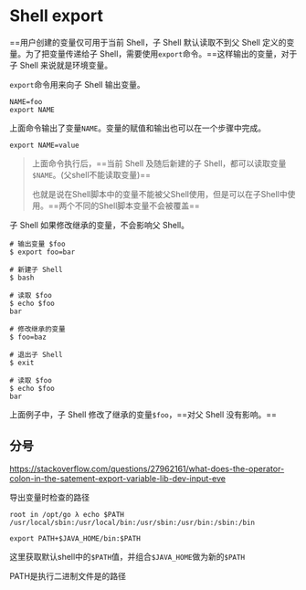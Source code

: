 # Shell export

==用户创建的变量仅可用于当前 Shell，子 Shell 默认读取不到父 Shell 定义的变量。为了把变量传递给子 Shell，需要使用`export`命令。==这样输出的变量，对于子 Shell 来说就是环境变量。

`export`命令用来向子 Shell 输出变量。

```
NAME=foo
export NAME
```

上面命令输出了变量`NAME`。变量的赋值和输出也可以在一个步骤中完成。

```
export NAME=value
```

> 上面命令执行后，==当前 Shell 及随后新建的子 Shell，都可以读取变量`$NAME`。(父shell不能读取变量)==
>
> 也就是说在Shell脚本中的变量不能被父Shell使用，但是可以在子Shell中使用。==两个不同的Shell脚本变量不会被覆盖==

子 Shell 如果修改继承的变量，不会影响父 Shell。

```
# 输出变量 $foo
$ export foo=bar

# 新建子 Shell
$ bash

# 读取 $foo
$ echo $foo
bar

# 修改继承的变量
$ foo=baz

# 退出子 Shell
$ exit

# 读取 $foo
$ echo $foo
bar
```

上面例子中，子 Shell 修改了继承的变量`$foo`，==对父 Shell 没有影响。==

## 分号

https://stackoverflow.com/questions/27962161/what-does-the-operator-colon-in-the-satement-export-variable-lib-dev-input-eve

导出变量时检查的路径

```
root in /opt/go λ echo $PATH
/usr/local/sbin:/usr/local/bin:/usr/sbin:/usr/bin:/sbin:/bin

export PATH+$JAVA_HOME/bin:$PATH
```

这里获取默认shell中的`$PATH`值，并组合`$JAVA_HOME`做为新的`$PATH`

PATH是执行二进制文件是的路径





